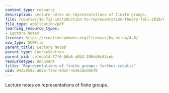 ```yaml
---
content_type: resource
description: Lecture notes on representations of finite groups.
file: /courses/18-712-introduction-to-representation-theory-fall-2010/84358595a02a73bced2c4e363a5d66f0_MIT18_712F10_ch4.pdf
file_type: application/pdf
learning_resource_types:
- Lecture Notes
license: https://creativecommons.org/licenses/by-nc-sa/4.0/
ocw_type: OCWFile
parent_title: Lecture Notes
parent_type: CourseSection
parent_uid: cefebb14-77f6-b0a6-a0b2-206dd0c01ceb
resourcetype: Document
title: 'Representations of finite groups: further results'
uid: 84358595-a02a-73bc-ed2c-4e363a5d66f0
---
```

Lecture notes on representations of finite groups.